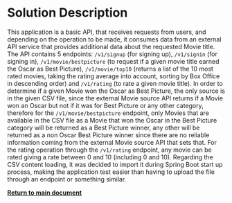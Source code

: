 Solution Description
====================
This application is a basic API, that receives requests from users, and depending on the operation to be made, it
consumes data from an external API service that provides additional data about the requested Movie title. The API
contains 5 endpoints: `/v1/signup` (for signing up), `/v1/signin` (for signing in), `/v1/movie/bestpicture` (to  request
if a given movie title earned the Oscar as Best Picture), `/v1/movie/top10` (returns a list of the 10 most rated movies,
taking the rating average into account, sorting by Box Office in descending order) and `/v1/rating` (to rate a given
movie title). In order to determine if a given Movie won the Oscar as Best Picture, the only source is in the given CSV
file, since the external Movie source API returns if a Movie won an Oscar but not if it was for Best Picture or any
other category, therefore for the `/v1/movie/bestpicture` endpoint, only Movies that are available in the CSV file as
a Movie that won the Oscar in the Best Picture category will be returned as a Best Picture winner, any other will be
returned as a non Oscar Best Picture winner since there are no reliable information coming from the external Movie
source API that sets that. For the rating operation through the `/v1/rating` endpoint, any movie can be rated giving a
rate between 0 and 10 (including 0 and 10). Regarding the CSV content loading, it was decided to import it during Spring
Boot start up process, making the application test easier than having to upload the file through an endpoint or
something similar.

[**Return to main document**](https://github.com/daniel-chiuratto-seabra/movieapi)